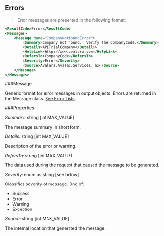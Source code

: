 ## Errors
> Error messages are presented in the following format:

```xml
<ResultCode>Error</ResultCode>
<Messages>
    <Message Name="CompanyNotFoundError">
        <Summary>Company not found.  Verify the CompanyCode.</Summary>
        <Details>APITrialCompany</Details>
        <HelpLink>http://www.avalara.com</HelpLink>
        <RefersTo>CompanyCode</RefersTo>
        <Severity>Error</Severity>
        <Source>Avalara.AvaTax.Services.Tax</Source>
    </Message>
</Messages>
```

###Message

Generic format for error messages in output objects. Errors are returned in the Message class. <a href="http://developer.avalara.com/api-docs/designing-your-integration/errors-and-outages/common-errors">See Error Lists</a>.

###Properties

*Summary:* string [int MAX_VALUE]

The message summary in short form.

*Details:* string [int MAX_VALUE]

Description of the error or warning.

*RefersTo:* string [int MAX_VALUE]

The data used during the request that caused the message to be generated.

*Severity:* enum as string [see below]

Classifies severity of message. One of:

* Success
* Error
* Warning
* Exception

*Source:* string [int MAX_VALUE]

The internal location that generated the message.